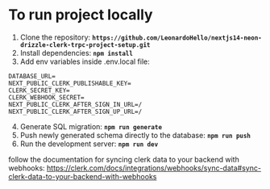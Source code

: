 # To run project locally
1. Clone the repository: **`https://github.com/LeonardoHello/nextjs14-neon-drizzle-clerk-trpc-project-setup.git`**
2. Install dependencies: **`npm install`**
3. Add env variables inside .env.local file: 
```
DATABASE_URL=
NEXT_PUBLIC_CLERK_PUBLISHABLE_KEY=
CLERK_SECRET_KEY=
CLERK_WEBHOOK_SECRET=
NEXT_PUBLIC_CLERK_AFTER_SIGN_IN_URL=/
NEXT_PUBLIC_CLERK_AFTER_SIGN_UP_URL=/
```
4. Generate SQL migration: **`npm run generate`**
5. Push newly generated schema directly to the database: **`npm run push`**
6. Run the development server: **`npm run dev`**

follow the documentation for syncing clerk data to your backend with webhooks: https://clerk.com/docs/integrations/webhooks/sync-data#sync-clerk-data-to-your-backend-with-webhooks
